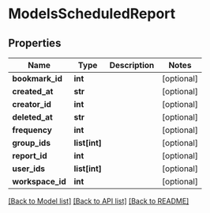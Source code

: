# ModelsScheduledReport

## Properties

Name | Type | Description | Notes
------------ | ------------- | ------------- | -------------
**bookmark_id** | **int** |  | [optional] 
**created_at** | **str** |  | [optional] 
**creator_id** | **int** |  | [optional] 
**deleted_at** | **str** |  | [optional] 
**frequency** | **int** |  | [optional] 
**group_ids** | **list[int]** |  | [optional] 
**report_id** | **int** |  | [optional] 
**user_ids** | **list[int]** |  | [optional] 
**workspace_id** | **int** |  | [optional] 

[[Back to Model list]](../README.md#documentation-for-models) [[Back to API list]](../README.md#documentation-for-api-endpoints) [[Back to README]](../README.md)


